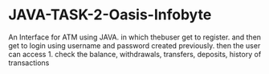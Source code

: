 # JAVA-TASK-2-Oasis-Infobyte
An Interface for ATM using JAVA.
in which thebuser get to register.
and then get to login using username and password created previously.
then the user can access 1. check the balance, withdrawals, transfers, deposits, history of transactions 
